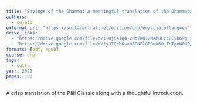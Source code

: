 ```yaml
---
title: "Sayings of the Dhamma: A meaningful translation of the Dhammapada"
authors:
  - sujato
external_url: "https://suttacentral.net/edition/dhp/en/sujato?lang=en"
drive_links:
  - "https://drive.google.com/file/d/1-Oj5Xiq4-2Nb7WU1ZMaMULccBC9b69g_/view?usp=drive_link"
  - "https://drive.google.com/file/d/1yJTQcbKsub8ENElGROmk6O_TnTgoW0U9/view?usp=drive_link"
formats: [pdf, epub]
course: dhp
tags:
  - sutta
year: 2021 
pages: 103
---
```


A crisp translation of the Pāḷi Classic along with a thoughtful introduction.
